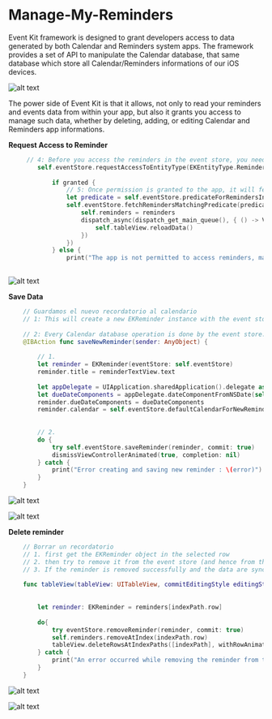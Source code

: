 # Manage-My-Reminders
Event Kit framework is designed to grant developers access to data generated by both Calendar and Reminders system apps. The framework provides a set of API to manipulate the Calendar database, that same database which store all Calendar/Reminders informations of our iOS devices.

![alt text](https://github.com/jorgecasariego/Manage-My-Reminders/blob/master/screenshots/eventkit.jpg "EventKit")


The power side of Event Kit is that it allows, not only to read your reminders and events data from within your app, but also it grants you access to manage such data, whether by deleting, adding, or editing Calendar and Reminders app informations.

**Request Access to Reminder**

```swift
     // 4: Before you access the reminders in the event store, you need to get the user permission. The requestAccessToEntityType API will run asynchronously and call the completion block when the request is completed. The block will pass two arguments, the first to check whether the user has given permission to the app to access the reminders, and the second will store an error object for a backtrace if something went wrong during the operation.
        self.eventStore.requestAccessToEntityType(EKEntityType.Reminder) { (granted: Bool, error: NSError?) -> Void in
            
            if granted {
                // 5: Once permission is granted to the app, it will fetch all reminders asynchronously and return the results in a completion block as well. At that time, you assign the reminders objects to the array property and reload the table view to populate the data.
                let predicate = self.eventStore.predicateForRemindersInCalendars(nil)
                self.eventStore.fetchRemindersMatchingPredicate(predicate, completion: { (reminders: [EKReminder]?) -> Void in
                    self.reminders = reminders
                    dispatch_async(dispatch_get_main_queue(), { () -> Void in
                        self.tableView.reloadData()
                    })
                })
            } else {
                print("The app is not permitted to access reminders, make sure to grant permission in the settings and try again")
           
```

![alt text](https://github.com/jorgecasariego/Manage-My-Reminders/blob/master/screenshots/screen1.png "EventKit")

**Save Data**

```swift
    // Guardamos el nuevo recordatorio al calendario
    // 1: This will create a new EKReminder instance with the event store property you previously passed to the view controller. Then it will set the title, dueDateComponents and calendar properties of the reminder with the relevant values. Note that you used a helper method called dateComponentFromNSDate to convert the UIDatePicker NSDate content to an NSDateComponents object and assign it to the dueDateComponents property.
    
    // 2: Every Calendar database operation is done by the event store. Here, you just used the saveReminder API with the EKReminder object in argument. The API will try to save the reminder and if it succeeds, the screen will be dismissed to reveal the root view with all the current and new reminders in the table view.
    @IBAction func saveNewReminder(sender: AnyObject) {
        
        // 1.
        let reminder = EKReminder(eventStore: self.eventStore)
        reminder.title = reminderTextView.text
        
        let appDelegate = UIApplication.sharedApplication().delegate as! AppDelegate
        let dueDateComponents = appDelegate.dateComponentFromNSDate(self.datePicker.date)
        reminder.dueDateComponents = dueDateComponents
        reminder.calendar = self.eventStore.defaultCalendarForNewReminders()
        
        
        // 2.
        do {
            try self.eventStore.saveReminder(reminder, commit: true)
            dismissViewControllerAnimated(true, completion: nil)
        } catch {
            print("Error creating and saving new reminder : \(error)")
        }
    }
```

![alt text](https://github.com/jorgecasariego/Manage-My-Reminders/blob/master/screenshots/screen2.png "EventKit")

![alt text](https://github.com/jorgecasariego/Manage-My-Reminders/blob/master/screenshots/screen3.png "EventKit")

**Delete reminder**

```swift
    // Borrar un recordatorio
    // 1. first get the EKReminder object in the selected row
    // 2. then try to remove it from the event store (and hence from the Calendar database).
    // 3. If the reminder is removed successfully and the data are synchronized with the Calendar database, you then remove the EKReminder object from the table view and its data source array.
    
    func tableView(tableView: UITableView, commitEditingStyle editingStyle: UITableViewCellEditingStyle, forRowAtIndexPath indexPath: NSIndexPath) {
        
        
        let reminder: EKReminder = reminders[indexPath.row]
        
        do{
            try eventStore.removeReminder(reminder, commit: true)
            self.reminders.removeAtIndex(indexPath.row)
            tableView.deleteRowsAtIndexPaths([indexPath], withRowAnimation: UITableViewRowAnimation.Fade)
        } catch {
            print("An error occurred while removing the reminder from the Calendar database: \(error)")
        }
    }
```

![alt text](https://github.com/jorgecasariego/Manage-My-Reminders/blob/master/screenshots/screen4.png "EventKit")

![alt text](https://github.com/jorgecasariego/Manage-My-Reminders/blob/master/screenshots/screen6.png "EventKit")
